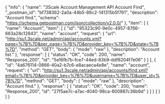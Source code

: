 {
  "info": {
    "name": "3Scale Account Management API Account Find",
    "_postman_id": "bf738362-2a0a-44b5-86c2-141315b5f761",
    "description": "Account find.",
    "schema": "https://schema.getpostman.com/json/collection/v2.0.0/"
  },
  "item": [
    {
      "name": "Account",
      "item": [
        {
          "id": "95323c90-9e0c-4957-8766-663a28c12843",
          "name": "account",
          "request": {
            "url": "http://su1.3scale.net/admin/api/accounts.xml?page=%7B%7D&per_page=%7B%7D&provider_key=%7B%7D&state=%7B%7D",
            "method": "GET",
            "body": {
              "mode": "raw"
            },
            "description": "Account list."
          },
          "response": [
            {
              "status": "OK",
              "code": 200,
              "name": "Response_200",
              "id": "5e16fb7b-fce7-44ed-83b9-ddf8204f7e06"
            }
          ]
        },
        {
          "id": "4a676114-0866-40a2-b7c6-e8acaeca4e8e",
          "name": "account",
          "request": {
            "url": "http://su1.3scale.net/admin/api/accounts/find.xml?email=%7B%7D&provider_key=%7B%7D&username=%7B%7D&user_id=%7B%7D",
            "method": "GET",
            "body": {
              "mode": "raw"
            },
            "description": "Account find."
          },
          "response": [
            {
              "status": "OK",
              "code": 200,
              "name": "Response_200",
              "id": "27f5ae7c-a7ac-4040-98ca-600887c36b6d"
            }
          ]
        }
      ]
    }
  ]
}